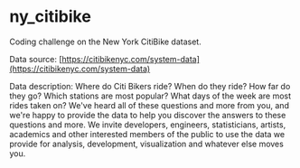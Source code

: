 # ny_citibike
Coding challenge on the New York CitiBike dataset.

Data source: [https://citibikenyc.com/system-data](https://citibikenyc.com/system-data)

Data description: Where do Citi Bikers ride? When do they ride? How far do they go? Which stations are most popular? What days of the week are most rides taken on? We've heard all of these questions and more from you, and we're happy to provide the data to help you discover the answers to these questions and more. We invite developers, engineers, statisticians, artists, academics and other interested members of the public to use the data we provide for analysis, development, visualization and whatever else moves you.
